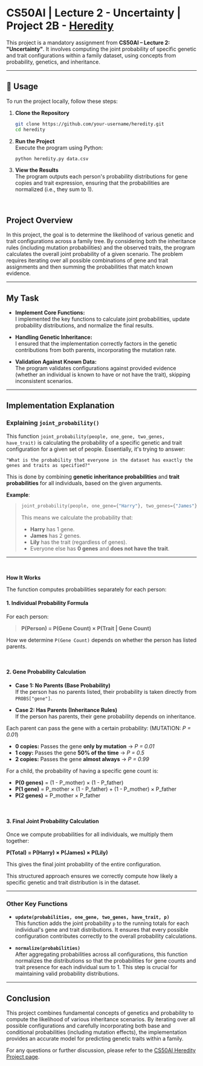
# CS50AI | Lecture 2 - Uncertainty | Project 2B - [Heredity](https://cs50.harvard.edu/ai/2024/projects/2/heredity/)

This project is a mandatory assignment from **CS50AI – Lecture 2: "Uncertainty"**. It involves computing the joint probability of specific genetic and trait configurations within a family dataset, using concepts from probability, genetics, and inheritance.

---

## 📌 Usage

To run the project locally, follow these steps:

1. **Clone the Repository**  
   ```bash
   git clone https://github.com/your-username/heredity.git
   cd heredity
   ```

2. **Run the Project**  
   Execute the program using Python:
   ```bash
   python heredity.py data.csv
   ```

3. **View the Results**  
   The program outputs each person's probability distributions for gene copies and trait expression, ensuring that the probabilities are normalized (i.e., they sum to 1).

<br>

## Project Overview

In this project, the goal is to determine the likelihood of various genetic and trait configurations across a family tree. By considering both the inheritance rules (including mutation probabilities) and the observed traits, the program calculates the overall joint probability of a given scenario. The problem requires iterating over all possible combinations of gene and trait assignments and then summing the probabilities that match known evidence.

---

## My Task

- **Implement Core Functions:**  
  I implemented the key functions to calculate joint probabilities, update probability distributions, and normalize the final results.
  
- **Handling Genetic Inheritance:**  
  I ensured that the implementation correctly factors in the genetic contributions from both parents, incorporating the mutation rate.

- **Validation Against Known Data:**  
  The program validates configurations against provided evidence (whether an individual is known to have or not have the trait), skipping inconsistent scenarios.

---

## Implementation Explanation

### Explaining `joint_probability()`

This function `joint_probability(people, one_gene, two_genes, have_trait)` is calculating the probability of a specific genetic and trait configuration for a given set of people. Essentially, it's trying to answer:

    "What is the probability that everyone in the dataset has exactly the genes and traits as specified?"

This is done by combining **genetic inheritance probabilities** and **trait probabilities** for all individuals, based on the given arguments.


**Example**:

> ```python
> joint_probability(people, one_gene={"Harry"}, two_genes={"James"}, have_trait={"Lilly"})
> ```
> This means we calculate the probability that:
> - **Harry** has 1 gene.
> - **James** has 2 genes.
> - **Lily** has the trait (regardless of genes).
> - Everyone else has **0 genes** and **does not have the trait**.

---
<br>

**How It Works**

The function computes probabilities separately for each person:

#### **1. Individual Probability Formula**
For each person:

> **P(Person) = P(Gene Count) × P(Trait | Gene Count)**

How we determine `P(Gene Count)` depends on whether the person has listed parents.

<br>

#### **2. Gene Probability Calculation**
- **Case 1: No Parents (Base Probability)**  
  If the person has no parents listed, their probability is taken directly from `PROBS["gene"]`.

- **Case 2: Has Parents (Inheritance Rules)**  
  If the person has parents, their gene probability depends on inheritance.

Each parent can pass the gene with a certain probability:
(MUTATION: _P = 0.01_)

- **0 copies:** Passes the gene **only by mutation** → _P = 0.01_
- **1 copy:** Passes the gene **50% of the time** → _P = 0.5_
- **2 copies:** Passes the gene **almost always** → _P = 0.99_

For a child, the probability of having a specific gene count is:

- **P(0 genes)** = (1 - P_mother) × (1 - P_father)
- **P(1 gene)** = P_mother × (1 - P_father) + (1 - P_mother) × P_father
- **P(2 genes)** = P_mother × P_father

<br>

#### **3. Final Joint Probability Calculation**
Once we compute probabilities for all individuals, we multiply them together:

**P(Total) = P(Harry) × P(James) × P(Lily)**

This gives the final joint probability of the entire configuration.

This structured approach ensures we correctly compute how likely a specific genetic and trait distribution is in the dataset.

---

### Other Key Functions

- **`update(probabilities, one_gene, two_genes, have_trait, p)`**  
  This function adds the joint probability `p` to the running totals for each individual's gene and trait distributions. It ensures that every possible configuration contributes correctly to the overall probability calculations.

- **`normalize(probabilities)`**  
  After aggregating probabilities across all configurations, this function normalizes the distributions so that the probabilities for gene counts and trait presence for each individual sum to 1. This step is crucial for maintaining valid probability distributions.

---

## Conclusion

This project combines fundamental concepts of genetics and probability to compute the likelihood of various inheritance scenarios. By iterating over all possible configurations and carefully incorporating both base and conditional probabilities (including mutation effects), the implementation provides an accurate model for predicting genetic traits within a family.

For any questions or further discussion, please refer to the [CS50AI Heredity Project page](https://cs50.harvard.edu/ai/2024/projects/2/heredity/).


